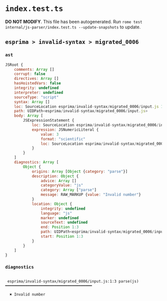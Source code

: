 # `index.test.ts`

**DO NOT MODIFY**. This file has been autogenerated. Run `rome test internal/js-parser/index.test.ts --update-snapshots` to update.

## `esprima > invalid-syntax > migrated_0006`

### `ast`

```javascript
JSRoot {
	comments: Array []
	corrupt: false
	directives: Array []
	hasHoistedVars: false
	integrity: undefined
	interpreter: undefined
	sourceType: "script"
	syntax: Array []
	loc: SourceLocation esprima/invalid-syntax/migrated_0006/input.js 1:0-2:0
	path: UIDPath<esprima/invalid-syntax/migrated_0006/input.js>
	body: Array [
		JSExpressionStatement {
			loc: SourceLocation esprima/invalid-syntax/migrated_0006/input.js 1:0-1:3
			expression: JSNumericLiteral {
				value: 3
				format: "scientific"
				loc: SourceLocation esprima/invalid-syntax/migrated_0006/input.js 1:0-1:3
			}
		}
	]
	diagnostics: Array [
		Object {
			origins: Array [Object {category: "parse"}]
			description: Object {
				advice: Array []
				categoryValue: "js"
				category: Array ["parse"]
				message: RAW_MARKUP {value: "Invalid number"}
			}
			location: Object {
				integrity: undefined
				language: "js"
				marker: undefined
				sourceText: undefined
				end: Position 1:3
				path: UIDPath<esprima/invalid-syntax/migrated_0006/input.js>
				start: Position 1:3
			}
		}
	]
}
```

### `diagnostics`

```

 esprima/invalid-syntax/migrated_0006/input.js:1:3 parse(js) ━━━━━━━━━━━━━━━━━━━━━━━━━━━━━━━━━━━━━━━

  ✖ Invalid number


```
